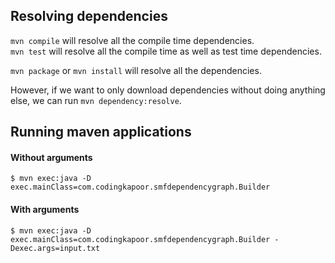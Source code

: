 ## Resolving dependencies

`mvn compile` will resolve all the compile time dependencies.<br/>
`mvn test` will resolve all the compile time as well as test time dependencies.

`mvn package` or `mvn install` will resolve all the dependencies.

However, if we want to only download dependencies without doing anything else, we can run `mvn dependency:resolve`.

## Running maven applications

#### Without arguments

```
$ mvn exec:java -D exec.mainClass=com.codingkapoor.smfdependencygraph.Builder
```

#### With arguments

```
$ mvn exec:java -D exec.mainClass=com.codingkapoor.smfdependencygraph.Builder -Dexec.args=input.txt
```

